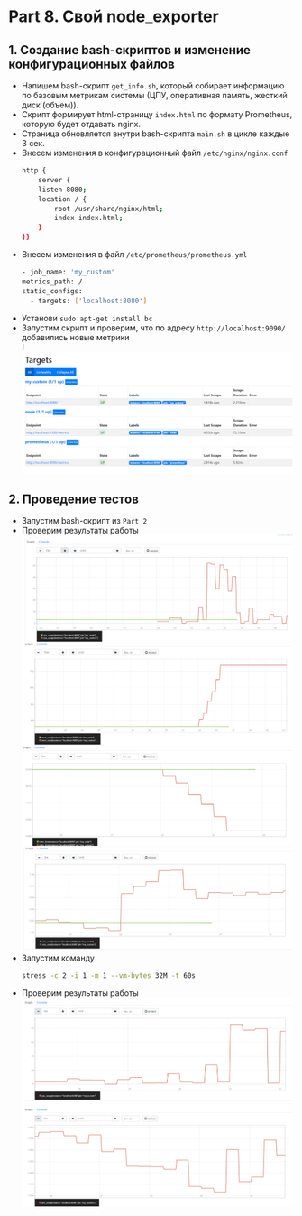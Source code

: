 # Part 8. Свой node_exporter
## 1. Создание bash-скриптов и изменение конфигурационных файлов <br/>

* Напишем bash-скрипт `get_info.sh`, который собирает информацию по базовым метрикам системы (ЦПУ, оперативная память, жесткий диск (объем)). <br/>
* Скрипт формирует html-страницу `index.html` по формату Prometheus, которую будет отдавать nginx. <br/>
* Страница обновляется внутри bash-скрипта `main.sh` в цикле каждые 3 сек. <br/>
* Внесем изменения в конфигурационный файл `/etc/nginx/nginx.conf` <br/>
    ```sh
    http {
        server {
		listen 8080;
		location / {
			root /usr/share/nginx/html;
			index index.html;
		}
	}}
    ```
* Внесем изменения в файл `/etc/prometheus/prometheus.yml` <br/>
    ```sh
    - job_name: 'my_custom'
    metrics_path: /
    static_configs:
      - targets: ['localhost:8080']
    ```
* Установи `sudo apt-get install bc` 
* Запустим скрипт и проверим, что по адресу `http://localhost:9090/` добавились новые метрики <br/>
    !![alt text](./screenshots/image.png)

## 2. Проведение тестов <br/>

* Запустим bash-скрипт из `Part 2`<br/>
* Проверим результаты работы
    ![alt text](./screenshots/image-6.png)
    ![alt text](./screenshots/image-1.png)
    ![alt text](./screenshots/image-2.png)
    ![alt text](./screenshots/image-3.png)
* Запустим команду
    ```sh
    stress -c 2 -i 1 -m 1 --vm-bytes 32M -t 60s
    ```
* Проверим результаты работы
    ![alt text](./screenshots/image-4.png)
    ![alt text](./screenshots/image-5.png)